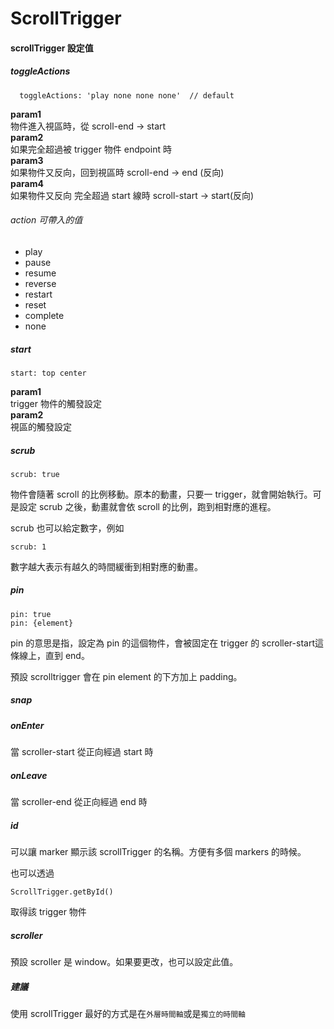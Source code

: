 # ScrollTrigger

#### scrollTrigger 設定值

##### toggleActions
```
  toggleActions: 'play none none none'  // default
```
**param1**<br>
物件進入視區時，從 scroll-end -> start<br>
**param2**<br>
如果完全超過被 trigger 物件 endpoint 時<br>
**param3**<br>
如果物件又反向，回到視區時 scroll-end -> end (反向)<br>
**param4**<br>
如果物件又反向 完全超過 start 線時 scroll-start -> start(反向)<br>

###### action 可帶入的值
- play
- pause
- resume
- reverse
- restart
- reset
- complete
- none

##### start
```
start: top center
```

**param1**<br>
trigger 物件的觸發設定<br>
**param2**<br>
視區的觸發設定<br>

##### scrub
```
scrub: true
```
物件會隨著 scroll 的比例移動。原本的動畫，只要一 trigger，就會開始執行。可是設定 scrub 之後，動畫就會依 scroll 的比例，跑到相對應的進程。

scrub 也可以給定數字，例如
```
scrub: 1
```
數字越大表示有越久的時間緩衝到相對應的動畫。

##### pin
```
pin: true
pin: {element}
```
pin 的意思是指，設定為 pin 的這個物件，會被固定在 trigger 的 scroller-start這條線上，直到 end。

預設 scrolltrigger 會在 pin element 的下方加上 padding。

##### snap

##### onEnter
當 scroller-start 從正向經過 start 時

##### onLeave
當 scroller-end 從正向經過 end 時

##### id
可以讓 marker 顯示該 scrollTrigger 的名稱。方便有多個 markers 的時候。

也可以透過
```
ScrollTrigger.getById()
```
取得該 trigger 物件

##### scroller
預設 scroller 是 window。如果要更改，也可以設定此值。


##### 建議
使用 scrollTrigger 最好的方式是在`外層時間軸`或是`獨立的時間軸`
